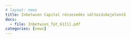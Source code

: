 ```yaml
---
# layout: news
title: Inbetwien Capital részesedés változásbejelentő
docs:
  - file: Inbetwien_Tpt_61[1].pdf
categories: [news]
---
```

